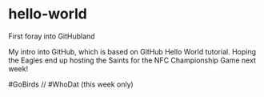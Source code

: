 # hello-world
First foray into GitHubland

My intro into GitHub, which is based on GitHub Hello World tutorial.
Hoping the Eagles end up hosting the Saints for the NFC Championship Game next week!

#GoBirds
//
#WhoDat (this week only)
